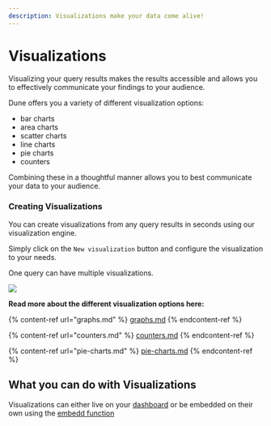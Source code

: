 ```yaml
---
description: Visualizations make your data come alive!
---
```


# Visualizations

Visualizing your query results makes the results accessible and allows you to effectively communicate your findings to your audience.

Dune offers you a variety of different visualization options:

* bar charts
* area charts
* scatter charts
* line charts
* pie charts
* counters

Combining these in a thoughtful manner allows you to best communicate your data to your audience.

### Creating Visualizations

You can create visualizations from any query results in seconds using our visualization engine.

Simply click on the `New visualization` button and configure the visualization to your needs.

One query can have multiple visualizations.



![](<../../.gitbook/assets/2021-11-26 13-08-16.gif>)

**Read more about the different visualization options here:**

{% content-ref url="graphs.md" %}
[graphs.md](graphs.md)
{% endcontent-ref %}

{% content-ref url="counters.md" %}
[counters.md](counters.md)
{% endcontent-ref %}

{% content-ref url="pie-charts.md" %}
[pie-charts.md](pie-charts.md)
{% endcontent-ref %}

## What you can do with Visualizations

Visualizations can either live on your [dashboard](../dashboards.md) or be embedded on their own using the [embedd function](../../sharing/embeds/)

